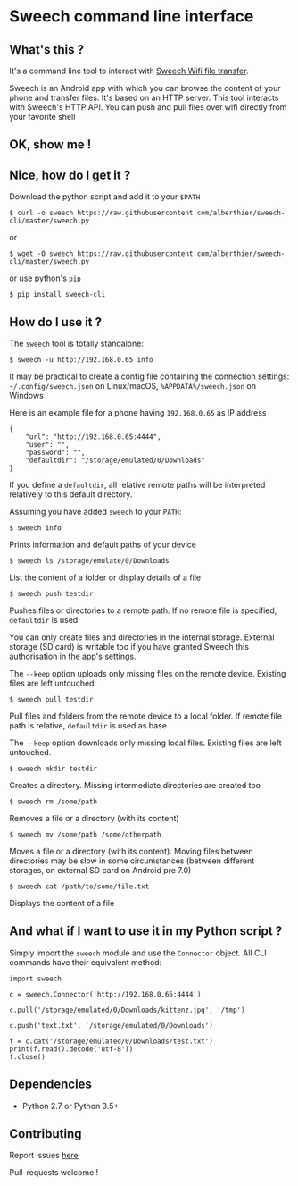 # Sweech command line interface

## What's this ?

It's a command line tool to interact with [Sweech Wifi file transfer](https://play.google.com/store/apps/details?id=com.sweech).

Sweech is an Android app with which you can browse the content of your phone and transfer files. It's based on an HTTP server. This tool interacts with Sweech's HTTP API. You can push and pull files over wifi directly from your favorite shell

## OK, show me !

## Nice, how do I get it ?

Download the python script and add it to your `$PATH`

`$ curl -o sweech https://raw.githubusercontent.com/alberthier/sweech-cli/master/sweech.py`

or

`$ wget -O sweech https://raw.githubusercontent.com/alberthier/sweech-cli/master/sweech.py`

or use python's `pip`

`$ pip install sweech-cli`

## How do I use it ?

The `sweech` tool is totally standalone:

```
$ sweech -u http://192.168.0.65 info
```

 It may be practical to create a config file containing the connection settings: `~/.config/sweech.json` on Linux/macOS, `%APPDATA%/sweech.json` on Windows

Here is an example file for a phone having `192.168.0.65` as IP address

```
{
    "url": "http://192.168.0.65:4444",
    "user": "",
    "password": "",
    "defaultdir": "/storage/emulated/0/Downloads"
}
```
If you define a `defaultdir`, all relative remote paths will be interpreted relatively to this default directory.

Assuming you have added `sweech` to your `PATH`:

```
$ sweech info
```
Prints information and default paths of your device

```
$ sweech ls /storage/emulate/0/Downloads
```
List the content of a folder or display details of a file

```
$ sweech push testdir
```
Pushes files or directories to a remote path. If no remote file is specified, `defaultdir` is used

You can only create files and directories in the internal storage. External storage (SD card) is writable too if you have granted Sweech this authorisation in the app's settings.

The `--keep` option uploads only missing files on the remote device. Existing files are left untouched.

```
$ sweech pull testdir
```
Pull files and folders from the remote device to a local folder. If remote file path is relative, `defaultdir` is used as base

The `--keep` option downloads only missing local files. Existing files are left untouched.

```
$ sweech mkdir testdir
```
Creates a directory. Missing intermediate directories are created too

```
$ sweech rm /some/path
```
Removes a file or a directory (with its content)

```
$ sweech mv /some/path /some/otherpath
```
Moves a file or a directory (with its content). Moving files between directories may be slow in some circumstances (between different storages, on external SD card on Android pre 7.0)

```
$ sweech cat /path/to/some/file.txt
```
Displays the content of a file

## And what if I want to use it in my Python script ?

Simply import the `sweech` module and use the `Connector` object. All CLI commands have their equivalent method:

```
import sweech

c = sweech.Connector('http://192.168.0.65:4444')

c.pull('/storage/emulated/0/Downloads/kittenz.jpg', '/tmp')

c.push('text.txt', '/storage/emulated/0/Downloads')

f = c.cat('/storage/emulated/0/Downloads/test.txt')
print(f.read().decode('utf-8'))
f.close()
```

## Dependencies

* Python 2.7 or Python 3.5+

## Contributing

Report issues [here](https://github.com/alberthier/sweech-cli/issues)

Pull-requests welcome !